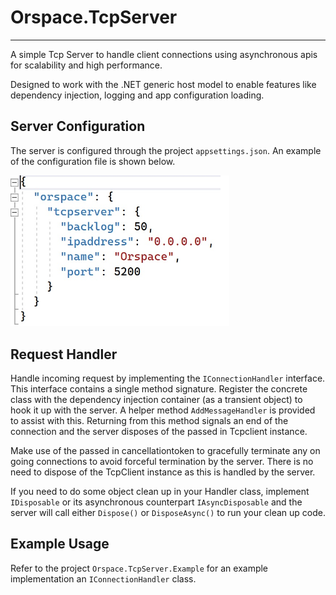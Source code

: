 # Orspace.TcpServer
---
A simple Tcp Server to handle client connections using asynchronous apis for scalability and high performance.

Designed to work with the .NET generic host model to enable features like dependency injection, logging and app configuration loading.


## Server Configuration
The server is configured through the project `appsettings.json`. 
An example of the configuration file is shown below.

<img src="configuration.jpg" width="350"/>

## Request Handler
Handle incoming request by implementing the `IConnectionHandler` interface. This interface contains a single method signature.
Register the concrete class with the dependency injection container (as a transient object) to hook it up with the server. A helper method `AddMessageHandler` is provided to assist with this.
Returning from this method signals an end of the connection and the server disposes of the passed in Tcpclient instance.

Make use of the passed in cancellationtoken to gracefully terminate any on going connections to avoid forceful termination by the server.
There is no need to dispose of the TcpClient instance as this is handled by the server.

If you need to do some object clean up in your Handler class, implement `IDisposable` or its asynchronous counterpart `IAsyncDisposable` 
and the server will call either `Dispose()` or `DisposeAsync()` to run your clean up code.


## Example Usage
Refer to the project `Orspace.TcpServer.Example` for an example implementation an `IConnectionHandler` class.
